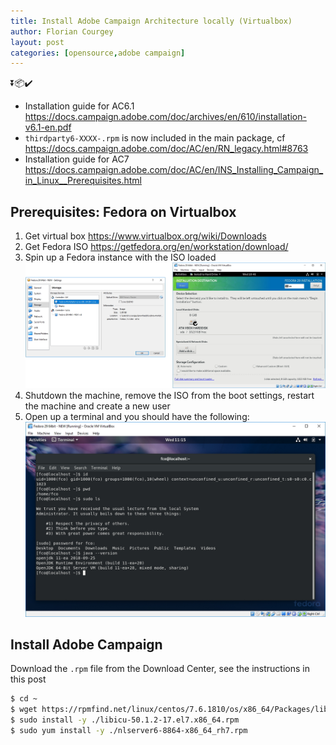 ```yaml
---
title: Install Adobe Campaign Architecture locally (Virtualbox)
author: Florian Courgey
layout: post
categories: [opensource,adobe campaign]
---
```


<p class="text-center">⏬📦✔️</p>

<!--more-->

- Installation guide for AC6.1 https://docs.campaign.adobe.com/doc/archives/en/610/installation-v6.1-en.pdf
- `thirdparty6-XXXX-.rpm` is now included in the main package, cf https://docs.campaign.adobe.com/doc/AC/en/RN_legacy.html#8763
- Installation guide for AC7 https://docs.campaign.adobe.com/doc/AC/en/INS_Installing_Campaign_in_Linux__Prerequisites.html

## Prerequisites: Fedora on Virtualbox
1. Get virtual box https://www.virtualbox.org/wiki/Downloads
1. Get Fedora ISO https://getfedora.org/en/workstation/download/
1. Spin up a Fedora instance with the ISO loaded
![](/assets/images/2019/02/fedora-workstation-install-disk.jpg)
1. Shutdown the machine, remove the ISO from the boot settings, restart the machine and create a new user
1. Open up a terminal and you should have the following:
![](/assets/images/2019/02/fedora-workstation-first-terminal.jpg)

## Install Adobe Campaign
Download the `.rpm` file from the Download Center, see the instructions in this post 
```bash
$ cd ~
$ wget https://rpmfind.net/linux/centos/7.6.1810/os/x86_64/Packages/libicu-50.1.2-17.el7.x86_64.rpm
$ sudo install -y ./libicu-50.1.2-17.el7.x86_64.rpm
$ sudo yum install -y ./nlserver6-8864-x86_64_rh7.rpm
```

